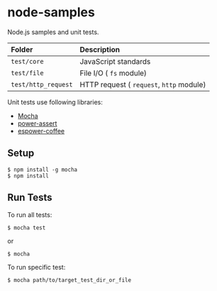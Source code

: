 node-samples
============

Node.js samples and unit tests.

| Folder| Description |
|:------|:------------|
| ``test/core`` | JavaScript standards |
| ``test/file`` | File I/O ( `fs` module) |
| ``test/http_request`` | HTTP request ( `request`, `http` module) |


Unit tests use following libraries:

- [Mocha](http://visionmedia.github.io/mocha/)
- [power-assert](https://github.com/twada/power-assert.git)
- [espower-coffee](https://github.com/twada/espower-coffee)

## Setup

```
$ npm install -g mocha
$ npm install
```

## Run Tests

To run all tests:

```
$ mocha test
```

or 

```
$ mocha
```

To run specific test:

```
$ mocha path/to/target_test_dir_or_file
```

